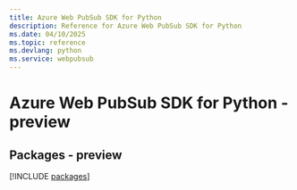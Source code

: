 ```yaml
---
title: Azure Web PubSub SDK for Python
description: Reference for Azure Web PubSub SDK for Python
ms.date: 04/10/2025
ms.topic: reference
ms.devlang: python
ms.service: webpubsub
---
```

# Azure Web PubSub SDK for Python - preview
## Packages - preview
[!INCLUDE [packages](web-pubsub-index.md)]